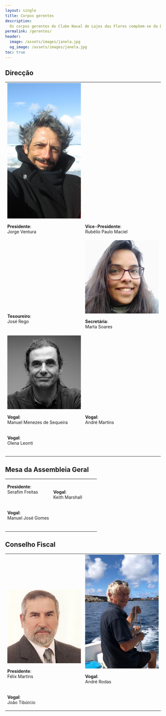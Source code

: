 ```yaml
---
layout: single
title: Corpos gerentes
description:
  Os corpos gerentes do Clube Naval de Lajes das Flores compõem-se da Direcção, Assembleia Geral (com a respectiva mesa) e Conselho Fiscal.
permalink: /gerentes/
header:
  image: /assets/images/janela.jpg
  og_image: /assets/images/janela.jpg
toc: true
---
```


## Direcção

<table>
  <tr>
    <td style="vertical-align: bottom; width: 50%;">
      <a href="/assets/images/jorge.jpg"><img src="/assets/images/jorge.jpg"></a>
      <p><strong>Presidente</strong>:<br/>Jorge Ventura<br/><a href="https://www.facebook.com/jorge.ventura.98" target="_blank"><span class="fab fa-fw fa-facebook"></span></a></p>
    </td>
    <td style="vertical-align: bottom; width: 50%;">
      <p><strong>Vice-Presidente</strong>:<br/>Rubélio Paulo Maciel<br/><a href="https://www.facebook.com/profile.php?id=100006167057160" target="_blank"><span class="fab fa-fw fa-facebook"></span></a></p>
    </td>
  </tr>
  <tr>
    <td style="vertical-align: bottom;">
      <p><strong>Tesoureiro</strong>:<br/>José Rego<br/>&nbsp;</p>
    </td>
    <td style="vertical-align: bottom">
      <a href="/assets/images/marta.jpg"><img src="/assets/images/marta.jpg"></a>
      <p><strong>Secretária</strong>:<br/>Marta Soares<br/><a href="https://www.facebook.com/marta.soares.790256" target="_blank"><span class="fab fa-fw fa-facebook"></span></a><a href="https://www.instagram.com/martasgsoares/" target="_blank"><span class="fab fa-fw fa-instagram"></span></a><a href="https://www.linkedin.com/in/martasgsoares/" target="_blank"><span class="fab fa-fw fa-linkedin"></span></a></p>
    </td>
  </tr>
  <tr>
    <td style="vertical-align: bottom;">
      <a href="/assets/images/manuel.jpg"><img src="/assets/images/manuel.jpg"></a>
      <p><strong>Vogal</strong>:<br/>Manuel Menezes de Sequeira<br/><a href="https://twitter.com/Hairsplitter" target="_blank"><span class="fab fa-fw fa-twitter"></span></a><a href="https://www.facebook.com/mmsequeira" target="_blank"><span class="fab fa-fw fa-facebook"></span></a><a href="https://www.instagram.com/mmsequeira/" target="_blank"><span class="fab fa-fw fa-instagram"></span></a><a href="https://github.com/MMSequeira" target="_blank"><span class="fab fa-fw fa-github"></span></a><a href="https://www.linkedin.com/in/mmsequeira/" target="_blank"><span class="fab fa-fw fa-linkedin"></span></a></p>
    </td>
    <td style="vertical-align: bottom">
      <p><strong>Vogal</strong>:<br/>André Martins<br/><a href="https://www.facebook.com/profile.php?id=100009402628579" target="_blank"><span class="fab fa-fw fa-facebook"></span></a></p>
    </td>
  </tr>
  <tr>
    <td style="vertical-align: bottom;">
      <p><strong>Vogal</strong>:<br/>Olena Leonti<br/>&nbsp;</p>
    </td>
  </tr>
</table>

## Mesa da Assembleia Geral

<table>
  <tr>
    <td style="vertical-align: bottom; width: 50%;">
      <p><strong>Presidente</strong>:<br/>Serafim Freitas<br/>&nbsp;</p>
    </td>
    <td style="vertical-align: bottom; width: 50%;">
      <p><strong>Vogal</strong>:<br/>Keith Marshall<br/><a href="https://www.facebook.com/keith.marshall.773" target="_blank"><span class="fab fa-fw fa-facebook"></span></a></p>
    </td>
  </tr>
  <tr>
    <td style="vertical-align: bottom;">
      <p><strong>Vogal</strong>:<br/>Manuel José Gomes<br/>&nbsp;</p>
    </td>
  </tr>
</table>

## Conselho Fiscal

<table>
  <tr>
    <td style="vertical-align: bottom; width: 50%;">
      <a href="/assets/images/felix.jpg"><img src="/assets/images/felix.jpg"></a>
      <p><strong>Presidente</strong>:<br/>Félix Martins<br/>&nbsp;</p>
    </td>
    <td style="vertical-align: bottom; width: 50%;">
      <a href="/assets/images/andrerodas.jpg"><img src="/assets/images/andrerodas.jpg"></a>
      <p><strong>Vogal</strong>:<br/>André Rodas<br/><a href="https://www.facebook.com/profile.php?id=100012364506863" target="_blank"><span class="fab fa-fw fa-facebook"></span></a></p>
    </td>
  </tr>
  <tr>
    <td style="vertical-align: bottom;">
      <p><strong>Vogal</strong>:<br/>João Tibúrcio<br/><a href="https://www.facebook.com/joao.tiburcio.315" target="_blank"><span class="fab fa-fw fa-facebook"></span></a></p>
    </td>
  </tr>
</table>